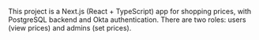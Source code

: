 <!-- Use this file to provide workspace-specific custom instructions to Copilot. For more details, visit https://code.visualstudio.com/docs/copilot/copilot-customization#_use-a-githubcopilotinstructionsmd-file -->

This project is a Next.js (React + TypeScript) app for shopping prices, with PostgreSQL backend and Okta authentication. There are two roles: users (view prices) and admins (set prices).
